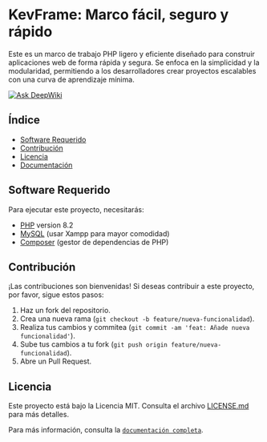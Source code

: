 # KevFrame: Marco fácil, seguro y rápido

Este es un marco de trabajo PHP ligero y eficiente diseñado para construir aplicaciones web de forma rápida y segura. Se enfoca en la simplicidad y la modularidad, permitiendo a los desarrolladores crear proyectos escalables con una curva de aprendizaje mínima.

<a href="https://deepwiki.com/KEVAO18/Kontab_V2"><img src="https://deepwiki.com/badge.svg" alt="Ask DeepWiki"></a>

## Índice

- [Software Requerido](#software-requerido)
- [Contribución](#contribución)
- [Licencia](#licencia)
- [Documentación](#documentación)

## Software Requerido

Para ejecutar este proyecto, necesitarás:

- [PHP](https://www.php.net/) version 8.2
- [MySQL](https://www.apachefriends.org/) (usar Xampp para mayor comodidad)
- [Composer](https://getcomposer.org/) (gestor de dependencias de PHP)

## Contribución

¡Las contribuciones son bienvenidas! Si deseas contribuir a este proyecto, por favor, sigue estos pasos:

1.  Haz un fork del repositorio.
2.  Crea una nueva rama (`git checkout -b feature/nueva-funcionalidad`).
3.  Realiza tus cambios y commitea (`git commit -am 'feat: Añade nueva funcionalidad'`).
4.  Sube tus cambios a tu fork (`git push origin feature/nueva-funcionalidad`).
5.  Abre un Pull Request.

## Licencia

Este proyecto está bajo la Licencia MIT. Consulta el archivo [LICENSE.md](LICENSE.md) para más detalles.

Para más información, consulta la [`documentación completa`](DOCUMENTACION.md).
